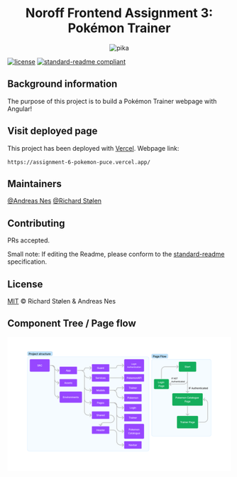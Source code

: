 <div align="center">
    <h1>Noroff Frontend Assignment 3: Pokémon Trainer</h1>
     <img src="https://raw.githubusercontent.com/PokeAPI/sprites/master/sprites/pokemon/25.png" width="128" alt="pika">
</div>

[![license](https://img.shields.io/badge/License-MIT-green.svg)](LICENSE)
[![standard-readme compliant](https://img.shields.io/badge/readme%20style-standard-brightgreen.svg?style=flat-square)](https://github.com/RichardLitt/standard-readme)

## Background information
The purpose of this project is to build a Pokémon Trainer webpage with Angular!

## Visit deployed page

This project has been deployed with [Vercel](https://vercel.com/). Webpage link:

    https://assignment-6-pokemon-puce.vercel.app/

## Maintainers

[@Andreas Nes](https://gitlab.com/andreas_nes_experis) 
[@Richard Stølen](https://gitlab.com/richardstolen)

## Contributing

PRs accepted.

Small note: If editing the Readme, please conform to the [standard-readme](https://github.com/RichardLitt/standard-readme) specification.

## License

[MIT](../LICENSE) © Richard Stølen & Andreas Nes

## Component Tree / Page flow

![alt text](Frontend-3-component-tree-page-flow.png "comptree")
